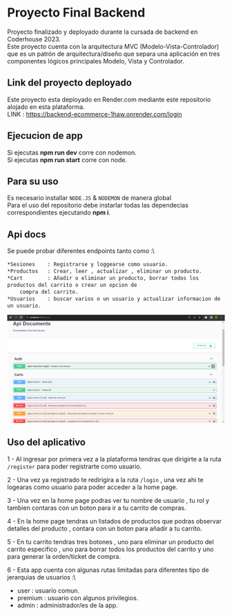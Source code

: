 # Proyecto Final Backend

Proyecto finalizado y deployado durante la cursada de backend en Coderhouse 2023.\
Este proyecto cuenta con la arquitectura MVC (Modelo-Vista-Controlador) que es un patrón de arquitectura/diseño que separa una aplicación en tres componentes lógicos principales Modelo, Vista y Controlador.

## Link del proyecto deployado

Este proyecto esta deployado en Render.com mediante este repositorio alojado en esta plataforma.\
LINK : https://backend-ecommerce-1haw.onrender.com/login

## Ejecucion de app

Si ejecutas **npm run dev** corre con nodemon.\
Si ejecutas **npm run start** corre con node.

## Para su uso
Es necesario installar `NODE.JS` & `NODEMON` de manera global\
Para el uso del repositorio debe instarlar todas las dependecias correspondientes ejecutando **npm i**.

## Api docs
Se puede probar diferentes endpoints tanto como :\

    *Sesiones    : Registrarse y loggearse como usuario.
    *Productos   : Crear, leer , actualizar , eliminar un producto.
    *Cart        : Añadir o eliminar un producto, borrar todos los productos del carrito o crear un opcion de
        compra del carrito.
    *Usuarios    : buscar varios o un usuario y actualizar informacion de un usuario.

<img src="./src/public/images/api.docs.png">

## Uso del aplicativo

1 - Al ingresar por primera vez a la plataforma tendras que dirigirte a la ruta `/register` para poder registrarte como usuario.

2 - Una vez ya registrado te redirigira a la ruta `/login` , una vez ahi te logearas como usuario para poder acceder a la home page.

3 - Una vez en la home page podras ver tu nombre de usuario , tu rol y tambien contaras con un boton para ir a tu carrito de compras.

4 - En la home page tendras un listados de productos que podras observar detalles del producto , contara con un boton para añadir a tu carrito.

5 - En tu carrito tendras tres botones , uno para eliminar un producto del carrito especifico , uno para borrar todos los productos del carrito y uno para generar la orden/ticket de compra.

6 - Esta app cuenta con algunas rutas limitadas para diferentes tipo de jerarquias de usuarios :\
 * user     : usuario comun.
 * premium  : usuario con algunos privilegios.
 * admin    : administrador/es de la app.